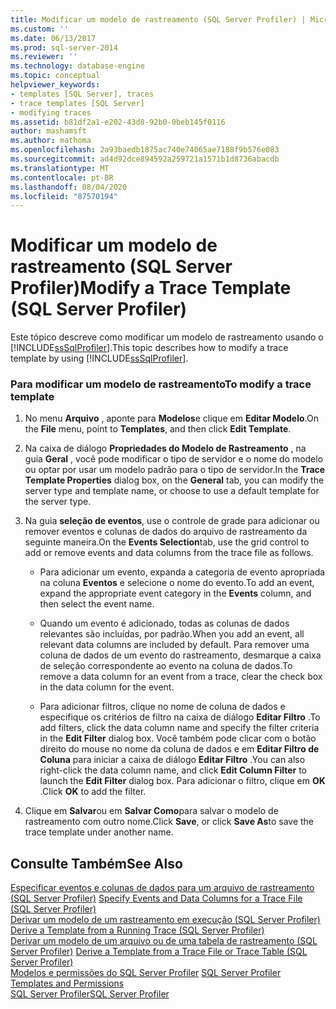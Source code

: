 ```yaml
---
title: Modificar um modelo de rastreamento (SQL Server Profiler) | Microsoft Docs
ms.custom: ''
ms.date: 06/13/2017
ms.prod: sql-server-2014
ms.reviewer: ''
ms.technology: database-engine
ms.topic: conceptual
helpviewer_keywords:
- templates [SQL Server], traces
- trace templates [SQL Server]
- modifying traces
ms.assetid: b81df2a1-e202-43d8-92b0-0beb145f0116
author: mashamsft
ms.author: mathoma
ms.openlocfilehash: 2a93baedb1875ac740e74065ae7188f9b576e083
ms.sourcegitcommit: ad4d92dce894592a259721a1571b1d8736abacdb
ms.translationtype: MT
ms.contentlocale: pt-BR
ms.lasthandoff: 08/04/2020
ms.locfileid: "87570194"
---
```

# <a name="modify-a-trace-template-sql-server-profiler"></a><span data-ttu-id="c6b51-102">Modificar um modelo de rastreamento (SQL Server Profiler)</span><span class="sxs-lookup"><span data-stu-id="c6b51-102">Modify a Trace Template (SQL Server Profiler)</span></span>
  <span data-ttu-id="c6b51-103">Este tópico descreve como modificar um modelo de rastreamento usando o [!INCLUDE[ssSqlProfiler](../includes/sssqlprofiler-md.md)].</span><span class="sxs-lookup"><span data-stu-id="c6b51-103">This topic describes how to modify a trace template by using [!INCLUDE[ssSqlProfiler](../includes/sssqlprofiler-md.md)].</span></span>  
  
### <a name="to-modify-a-trace-template"></a><span data-ttu-id="c6b51-104">Para modificar um modelo de rastreamento</span><span class="sxs-lookup"><span data-stu-id="c6b51-104">To modify a trace template</span></span>  
  
1.  <span data-ttu-id="c6b51-105">No menu **Arquivo** , aponte para **Modelos**e clique em **Editar Modelo**.</span><span class="sxs-lookup"><span data-stu-id="c6b51-105">On the **File** menu, point to **Templates**, and then click **Edit Template**.</span></span>  
  
2.  <span data-ttu-id="c6b51-106">Na caixa de diálogo **Propriedades do Modelo de Rastreamento** , na guia **Geral** , você pode modificar o tipo de servidor e o nome do modelo ou optar por usar um modelo padrão para o tipo de servidor.</span><span class="sxs-lookup"><span data-stu-id="c6b51-106">In the **Trace Template Properties** dialog box, on the **General** tab, you can modify the server type and template name, or choose to use a default template for the server type.</span></span>  
  
3.  <span data-ttu-id="c6b51-107">Na guia **seleção de eventos**, use o controle de grade para adicionar ou remover eventos e colunas de dados do arquivo de rastreamento da seguinte maneira.</span><span class="sxs-lookup"><span data-stu-id="c6b51-107">On the **Events Selection**tab, use the grid control to add or remove events and data columns from the trace file as follows.</span></span>  
  
    -   <span data-ttu-id="c6b51-108">Para adicionar um evento, expanda a categoria de evento apropriada na coluna **Eventos** e selecione o nome do evento.</span><span class="sxs-lookup"><span data-stu-id="c6b51-108">To add an event, expand the appropriate event category in the **Events** column, and then select the event name.</span></span>  
  
    -   <span data-ttu-id="c6b51-109">Quando um evento é adicionado, todas as colunas de dados relevantes são incluídas, por padrão.</span><span class="sxs-lookup"><span data-stu-id="c6b51-109">When you add an event, all relevant data columns are included by default.</span></span> <span data-ttu-id="c6b51-110">Para remover uma coluna de dados de um evento do rastreamento, desmarque a caixa de seleção correspondente ao evento na coluna de dados.</span><span class="sxs-lookup"><span data-stu-id="c6b51-110">To remove a data column for an event from a trace, clear the check box in the data column for the event.</span></span>  
  
    -   <span data-ttu-id="c6b51-111">Para adicionar filtros, clique no nome de coluna de dados e especifique os critérios de filtro na caixa de diálogo **Editar Filtro** .</span><span class="sxs-lookup"><span data-stu-id="c6b51-111">To add filters, click the data column name and specify the filter criteria in the **Edit Filter** dialog box.</span></span> <span data-ttu-id="c6b51-112">Você também pode clicar com o botão direito do mouse no nome da coluna de dados e em **Editar Filtro de Coluna** para iniciar a caixa de diálogo **Editar Filtro** .</span><span class="sxs-lookup"><span data-stu-id="c6b51-112">You can also right-click the data column name, and click **Edit Column Filter** to launch the **Edit Filter** dialog box.</span></span> <span data-ttu-id="c6b51-113">Para adicionar o filtro, clique em **OK** .</span><span class="sxs-lookup"><span data-stu-id="c6b51-113">Click **OK** to add the filter.</span></span>  
  
4.  <span data-ttu-id="c6b51-114">Clique em **Salvar**ou em **Salvar Como**para salvar o modelo de rastreamento com outro nome.</span><span class="sxs-lookup"><span data-stu-id="c6b51-114">Click **Save**, or click **Save As**to save the trace template under another name.</span></span>  
  
## <a name="see-also"></a><span data-ttu-id="c6b51-115">Consulte Também</span><span class="sxs-lookup"><span data-stu-id="c6b51-115">See Also</span></span>  
 <span data-ttu-id="c6b51-116">[Especificar eventos e colunas de dados para um arquivo de rastreamento &#40;SQL Server Profiler&#41;](../tools/sql-server-profiler/specify-events-and-data-columns-for-a-trace-file-sql-server-profiler.md) </span><span class="sxs-lookup"><span data-stu-id="c6b51-116">[Specify Events and Data Columns for a Trace File &#40;SQL Server Profiler&#41;](../tools/sql-server-profiler/specify-events-and-data-columns-for-a-trace-file-sql-server-profiler.md) </span></span>  
 <span data-ttu-id="c6b51-117">[Derivar um modelo de um rastreamento em execução &#40;SQL Server Profiler&#41;](../tools/sql-server-profiler/derive-a-template-from-a-running-trace-sql-server-profiler.md) </span><span class="sxs-lookup"><span data-stu-id="c6b51-117">[Derive a Template from a Running Trace &#40;SQL Server Profiler&#41;](../tools/sql-server-profiler/derive-a-template-from-a-running-trace-sql-server-profiler.md) </span></span>  
 <span data-ttu-id="c6b51-118">[Derivar um modelo de um arquivo ou de uma tabela de rastreamento &#40;SQL Server Profiler&#41;](../tools/sql-server-profiler/derive-a-template-from-a-trace-file-or-trace-table-sql-server-profiler.md) </span><span class="sxs-lookup"><span data-stu-id="c6b51-118">[Derive a Template from a Trace File or Trace Table &#40;SQL Server Profiler&#41;](../tools/sql-server-profiler/derive-a-template-from-a-trace-file-or-trace-table-sql-server-profiler.md) </span></span>  
 <span data-ttu-id="c6b51-119">[Modelos e permissões do SQL Server Profiler](../tools/sql-server-profiler/sql-server-profiler-templates-and-permissions.md) </span><span class="sxs-lookup"><span data-stu-id="c6b51-119">[SQL Server Profiler Templates and Permissions](../tools/sql-server-profiler/sql-server-profiler-templates-and-permissions.md) </span></span>  
 [<span data-ttu-id="c6b51-120">SQL Server Profiler</span><span class="sxs-lookup"><span data-stu-id="c6b51-120">SQL Server Profiler</span></span>](../tools/sql-server-profiler/sql-server-profiler.md)  
  
  
